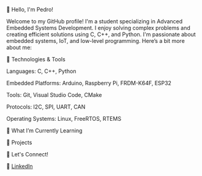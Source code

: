 👋 Hello, I'm Pedro!

Welcome to my GitHub profile! I'm a student specializing in Advanced Embedded Systems Development. I enjoy solving complex problems and creating efficient solutions using C, C++, and Python. I'm passionate about embedded systems, IoT, and low-level programming. Here’s a bit more about me:

🔧 Technologies & Tools

   Languages: C, C++, Python

   Embedded Platforms: Arduino, Raspberry Pi, FRDM-K64F, ESP32

   Tools: Git, Visual Studio Code, CMake

   Protocols: I2C, SPI, UART, CAN

   Operating Systems: Linux, FreeRTOS, RTEMS

🌱 What I’m Currently Learning

   


🚀 Projects




💬 Let's Connect!

   💼 [LinkedIn](https://www.linkedin.com/in/pedro-balija-b294b9305/)
